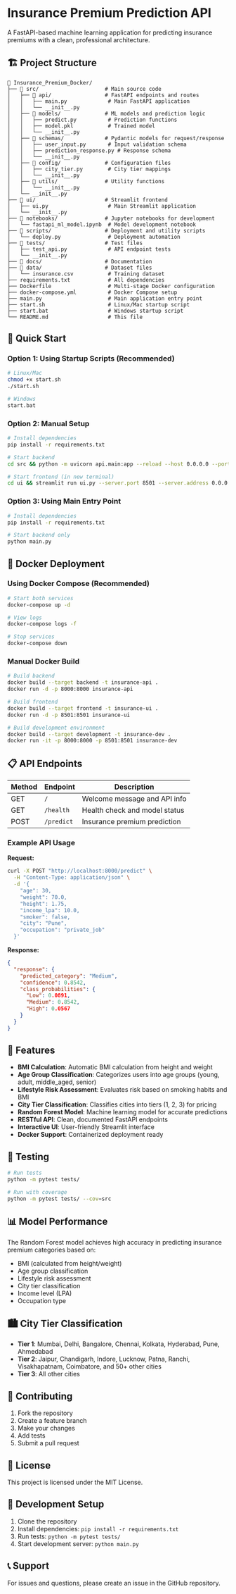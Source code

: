 # Insurance Premium Prediction API

A FastAPI-based machine learning application for predicting insurance premiums with a clean, professional architecture.

## 🏗️ Project Structure

```
📁 Insurance_Premium_Docker/
├── 📁 src/                     # Main source code
│   ├── 📁 api/                 # FastAPI endpoints and routes
│   │   ├── main.py             # Main FastAPI application
│   │   └── __init__.py
│   ├── 📁 models/              # ML models and prediction logic
│   │   ├── predict.py          # Prediction functions
│   │   ├── model.pkl           # Trained model
│   │   └── __init__.py
│   ├── 📁 schemas/             # Pydantic models for request/response
│   │   ├── user_input.py       # Input validation schema
│   │   ├── prediction_response.py # Response schema
│   │   └── __init__.py
│   ├── 📁 config/              # Configuration files
│   │   ├── city_tier.py        # City tier mappings
│   │   └── __init__.py
│   ├── 📁 utils/               # Utility functions
│   │   └── __init__.py
│   └── __init__.py
├── 📁 ui/                      # Streamlit frontend
│   ├── ui.py                   # Main Streamlit application
│   └── __init__.py
├── 📁 notebooks/               # Jupyter notebooks for development
│   └── fastapi_ml_model.ipynb  # Model development notebook
├── 📁 scripts/                 # Deployment and utility scripts
│   └── deploy.py               # Deployment automation
├── 📁 tests/                   # Test files
│   ├── test_api.py             # API endpoint tests
│   └── __init__.py
├── 📁 docs/                    # Documentation
├── 📁 data/                    # Dataset files
│   └── insurance.csv           # Training dataset
├── requirements.txt            # All dependencies
├── Dockerfile                  # Multi-stage Docker configuration
├── docker-compose.yml          # Docker Compose setup
├── main.py                     # Main application entry point
├── start.sh                    # Linux/Mac startup script
├── start.bat                   # Windows startup script
└── README.md                   # This file
```

## 🚀 Quick Start

### Option 1: Using Startup Scripts (Recommended)
```bash
# Linux/Mac
chmod +x start.sh
./start.sh

# Windows
start.bat
```

### Option 2: Manual Setup
```bash
# Install dependencies
pip install -r requirements.txt

# Start backend
cd src && python -m uvicorn api.main:app --reload --host 0.0.0.0 --port 8000

# Start frontend (in new terminal)
cd ui && streamlit run ui.py --server.port 8501 --server.address 0.0.0.0
```

### Option 3: Using Main Entry Point
```bash
# Install dependencies
pip install -r requirements.txt

# Start backend only
python main.py
```

## 🐳 Docker Deployment

### Using Docker Compose (Recommended)
```bash
# Start both services
docker-compose up -d

# View logs
docker-compose logs -f

# Stop services
docker-compose down
```

### Manual Docker Build
```bash
# Build backend
docker build --target backend -t insurance-api .
docker run -d -p 8000:8000 insurance-api

# Build frontend
docker build --target frontend -t insurance-ui .
docker run -d -p 8501:8501 insurance-ui

# Build development environment
docker build --target development -t insurance-dev .
docker run -it -p 8000:8000 -p 8501:8501 insurance-dev
```

## 📋 API Endpoints

| Method | Endpoint | Description |
|--------|----------|-------------|
| GET | `/` | Welcome message and API info |
| GET | `/health` | Health check and model status |
| POST | `/predict` | Insurance premium prediction |

### Example API Usage

**Request:**
```bash
curl -X POST "http://localhost:8000/predict" \
  -H "Content-Type: application/json" \
  -d '{
    "age": 30,
    "weight": 70.0,
    "height": 1.75,
    "income_lpa": 10.0,
    "smoker": false,
    "city": "Pune",
    "occupation": "private_job"
  }'
```

**Response:**
```json
{
  "response": {
    "predicted_category": "Medium",
    "confidence": 0.8542,
    "class_probabilities": {
      "Low": 0.0891,
      "Medium": 0.8542,
      "High": 0.0567
    }
  }
}
```

## 🔧 Features

- **BMI Calculation**: Automatic BMI calculation from height and weight
- **Age Group Classification**: Categorizes users into age groups (young, adult, middle_aged, senior)
- **Lifestyle Risk Assessment**: Evaluates risk based on smoking habits and BMI
- **City Tier Classification**: Classifies cities into tiers (1, 2, 3) for pricing
- **Random Forest Model**: Machine learning model for accurate predictions
- **RESTful API**: Clean, documented FastAPI endpoints
- **Interactive UI**: User-friendly Streamlit interface
- **Docker Support**: Containerized deployment ready

## 🧪 Testing

```bash
# Run tests
python -m pytest tests/

# Run with coverage
python -m pytest tests/ --cov=src
```

## 📊 Model Performance

The Random Forest model achieves high accuracy in predicting insurance premium categories based on:
- BMI (calculated from height/weight)
- Age group classification
- Lifestyle risk assessment
- City tier classification
- Income level (LPA)
- Occupation type

## 🏙️ City Tier Classification

- **Tier 1**: Mumbai, Delhi, Bangalore, Chennai, Kolkata, Hyderabad, Pune, Ahmedabad
- **Tier 2**: Jaipur, Chandigarh, Indore, Lucknow, Patna, Ranchi, Visakhapatnam, Coimbatore, and 50+ other cities
- **Tier 3**: All other cities

## 🤝 Contributing

1. Fork the repository
2. Create a feature branch
3. Make your changes
4. Add tests
5. Submit a pull request

## 📝 License

This project is licensed under the MIT License.

## 🔧 Development Setup

1. Clone the repository
2. Install dependencies: `pip install -r requirements.txt`
3. Run tests: `python -m pytest tests/`
4. Start development server: `python main.py`

## 📞 Support

For issues and questions, please create an issue in the GitHub repository.
